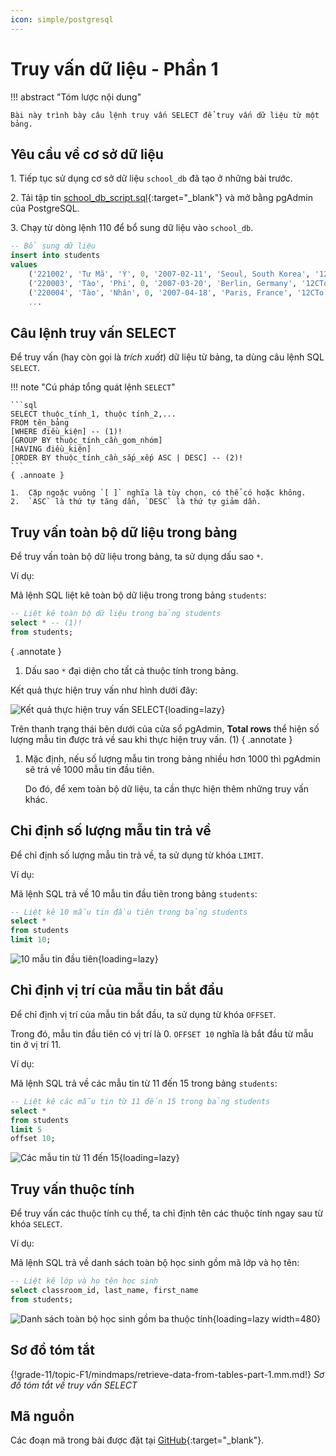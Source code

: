 ```yaml
---
icon: simple/postgresql
---
```


# Truy vấn dữ liệu - Phần 1

!!! abstract "Tóm lược nội dung"

    Bài này trình bày câu lệnh truy vấn SELECT để truy vấn dữ liệu từ một bảng.

## Yêu cầu về cơ sở dữ liệu

1\. Tiếp tục sử dụng cơ sở dữ liệu `school_db` đã tạo ở những bài trước.

2\. Tải tập tin [school_db_script.sql](https://github.com/vtchitruong/gdpt-2018/blob/main/grade-11/topic-f1/school_db_script.sql){:target="_blank"} và mở bằng pgAdmin của PostgreSQL.

3\. Chạy từ dòng lệnh 110 để bổ sung dữ liệu vào `school_db`.

```sql linenums="109"
-- Bổ sung dữ liệu
insert into students
values
	('221002', 'Tư Mã', 'Ý', 0, '2007-02-11', 'Seoul, South Korea', '12CTo'),
	('220003', 'Tào', 'Phi', 0, '2007-03-20', 'Berlin, Germany', '12CTo'),
	('220004', 'Tào', 'Nhân', 0, '2007-04-18', 'Paris, France', '12CTo'),
    ...
```

## Câu lệnh truy vấn SELECT

Để truy vấn (hay còn gọi là *trích xuất*) dữ liệu từ bảng, ta dùng câu lệnh SQL `SELECT`.

!!! note "Cú pháp tổng quát lệnh `SELECT`"

    ```sql
    SELECT thuộc_tính_1, thuộc tính_2,...
    FROM tên_bảng
    [WHERE điều_kiện] -- (1)!
    [GROUP BY thuộc_tính_cần_gom_nhóm]
    [HAVING điều_kiện]
    [ORDER BY thuộc_tính_cần_sắp_xếp ASC | DESC] -- (2)!
    ```
    { .annoate }

    1.  Cặp ngoặc vuông `[ ]` nghĩa là tùy chọn, có thể có hoặc không.
    2.  `ASC` là thứ tự tăng dần, `DESC` là thứ tự giảm dần.

## Truy vấn toàn bộ dữ liệu trong bảng

Để truy vấn toàn bộ dữ liệu trong bảng, ta sử dụng dấu sao `*`.

Ví dụ:

Mã lệnh SQL liệt kê toàn bộ dữ liệu trong trong bảng `students`:

```sql linenums="1"
-- Liệt kê toàn bộ dữ liệu trong bảng students
select * -- (1)!
from students;
```
{ .annotate }

1.  Dấu sao `*` đại diện cho tất cả thuộc tính trong bảng.

Kết quả thực hiện truy vấn như hình dưới đây:

![Kết quả thực hiện truy vấn SELECT](https://api.onedrive.com/v1.0/shares/s!ApQ3j6n6-2wNr6Rbxmizf4b48WH1ZA/root/content){loading=lazy}

Trên thanh trạng thái bên dưới của cửa sổ pgAdmin, **Total rows** thể hiện số lượng mẫu tin được trả về sau khi thực hiện truy vấn. (1)
{ .annotate }

1.  Mặc định, nếu số lượng mẫu tin trong bảng nhiều hơn 1000 thì pgAdmin sẽ trả về 1000 mẫu tin đầu tiên.

    Do đó, để xem toàn bộ dữ liệu, ta cần thực hiện thêm những truy vấn khác.

## Chỉ định số lượng mẫu tin trả về

Để chỉ định số lượng mẫu tin trả về, ta sử dụng từ khóa `LIMIT`.

Ví dụ:

Mã lệnh SQL trả về 10 mẫu tin đầu tiên trong bảng `students`:

```sql linenums="5"
-- Liệt kê 10 mẫu tin đầu tiên trong bảng students
select *
from students
limit 10;
```

![10 mẫu tin đầu tiên](https://api.onedrive.com/v1.0/shares/s!ApQ3j6n6-2wNr6RiI2APSzUGeguIhw/root/content){loading=lazy}

## Chỉ định vị trí của mẫu tin bắt đầu

Để chỉ định vị trí của mẫu tin bắt đầu, ta sử dụng từ khóa `OFFSET`.

Trong đó, mẫu tin đầu tiên có vị trí là 0. `OFFSET 10` nghĩa là bắt đầu từ mẫu tin ở vị trí 11.

Ví dụ:

Mã lệnh SQL trả về các mẫu tin từ 11 đến 15 trong bảng `students`:

```sql linenums="10"
-- Liệt kê các mẫu tin từ 11 đến 15 trong bảng students
select *
from students
limit 5
offset 10;
```

![Các mẫu tin từ 11 đến 15](https://api.onedrive.com/v1.0/shares/s!ApQ3j6n6-2wNr6Ru96gxx0Hc-qI0Kw/root/content){loading=lazy}

## Truy vấn thuộc tính

Để truy vấn các thuộc tính cụ thể, ta chỉ định tên các thuộc tính ngay sau từ khóa `SELECT`.

Ví dụ:

Mã lệnh SQL trả về danh sách toàn bộ học sinh gồm mã lớp và họ tên:

```sql linenums="16"
-- Liệt kê lớp và họ tên học sinh
select classroom_id, last_name, first_name
from students;
```

![Danh sách toàn bộ học sinh gồm ba thuộc tính](https://api.onedrive.com/v1.0/shares/s!ApQ3j6n6-2wNr6R-uP7la19d-zlEzg/root/content){loading=lazy width=480}

## Sơ đồ tóm tắt

{!grade-11/topic-F1/mindmaps/retrieve-data-from-tables-part-1.mm.md!}
*Sơ đồ tóm tắt về truy vấn SELECT*

## Mã nguồn

Các đoạn mã trong bài được đặt tại [GitHub](https://github.com/vtchitruong/gdpt-2018/blob/main/grade-11/topic-f1/school_db_select_1.sql){:target="_blank"}.
